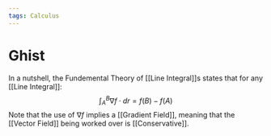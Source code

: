 ```yaml
---
tags: Calculus
---
```

# Ghist
In a nutshell, the Fundemental Theory of [[Line Integral]]s states that for any [[Line Integral]]:
$$\int_{A}^{B}\nabla f\cdot dr=f(B)-f(A)$$Note that the use of $\nabla f$ implies a [[Gradient Field]], meaning that the [[Vector Field]] being worked over is [[Conservative]]. 